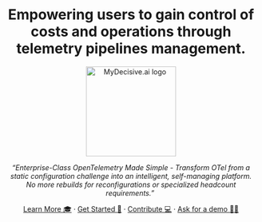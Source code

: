 <h1 align="center">
    Empowering users to gain control of costs and operations through telemetry pipelines management.
</h1>

<p align="center">
  <a href="https://www.mydecisive.ai/">
    <img src="https://avatars.githubusercontent.com/u/139732403?s=200&v=4" alt="MyDecisive.ai logo" height="180">
  </a>
</p>

<p align="center">
    <i>
        “Enterprise-Class OpenTelemetry Made Simple - Transform OTel from a static configuration challenge into an intelligent, self-managing platform. No more rebuilds for reconfigurations or specialized headcount requirements.” 
    </i>
</p>

<p align="center">
  <a href="https://www.mydecisive.ai/vision">Learn More 🎓</a>
  ·
  <a href="https://docs.mydecisive.ai/install/installation.html">Get Started 🚀</a>
  ·
  <a href="https://docs.mydecisive.ai/contributing.html">Contribute 💻</a>
  ·
  <a href="mailto:support@mydecisive.ai">Ask for a demo 🙋‍♀️</a>
</p>


